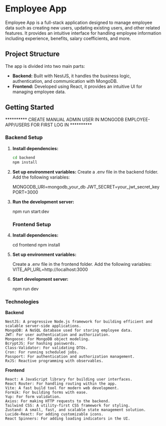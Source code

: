 # Employee App

Employee App is a full-stack application designed to manage employee data such as creating new users, updating existing users, and other related features. It provides an intuitive interface for handling employee information including experience, benefits, salary coefficients, and more.

## Project Structure

The app is divided into two main parts:

- **Backend:** Built with NestJS, it handles the business logic, authentication, and communication with MongoDB.
- **Frontend:** Developed using React, it provides an intuitive UI for managing employee data.

## Getting Started

********** CREATE MANUAL ADMIN USER IN MONGODB EMPLOYEE-APP/USERS FOR FIRST LOG IN **********

### Backend Setup

1. **Install dependencies:**

   ```bash
   cd backend
   npm install

2. **Set up environment variables:**
    Create a .env file in the backend folder. Add the following variables:

    MONGODB_URI=mongodb_your_db
    JWT_SECRET=your_jwt_secret_key
    PORT=3000

3. **Run the development server:**

    npm run start:dev

    ### Frontend Setup
1. **Install dependencies:**
    
    cd frontend
    npm install

2. **Set up environment variables:**

    Create a .env file in the frontend folder. Add the following variables:
    VITE_API_URL=http://localhost:3000

3. **Start development server:**

    npm run dev

### Technologies

**Backend**

    NestJS: A progressive Node.js framework for building efficient and scalable server-side applications.
    MongoDB: A NoSQL database used for storing employee data.
    JWT: For user authentication and authorization.
    Mongoose: For MongoDB object modeling.
    BcryptJS: For hashing passwords.
    Class-Validator: For validating DTOs.
    Cron: For running scheduled jobs.
    Passport: For authentication and authorization management.
    RxJS: Reactive programming with observables.

**Frontend**

    React: A JavaScript library for building user interfaces.
    React Router: For handling routing within the app.
    Vite: A fast build tool for modern web development.
    Formik: For building forms with ease.
    Yup: For form validation.
    Axios: For making HTTP requests to the backend.
    Tailwind CSS: A utility-first CSS framework for styling.
    Zustand: A small, fast, and scalable state management solution.
    Lucide-React: For adding customizable icons.
    React Spinners: For adding loading indicators in the UI.